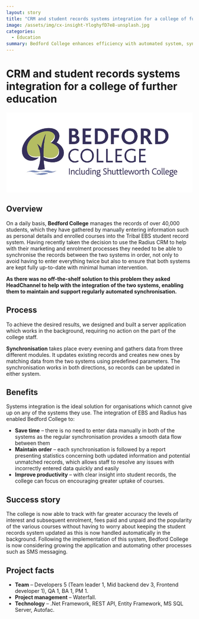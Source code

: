 ```yaml
---
layout: story
title: "CRM and student records systems integration for a college of further education"
image: /assets/img/cx-insight-YloghyfD7e8-unsplash.jpg                          
categories:
  - Education
summary: Bedford College enhances efficiency with automated system, syncing student records across platforms, improving accuracy and productivity.
---
```


# CRM and student records systems integration for a college of further education

![Table1](/assets/img/bedford-college-logo.jpg)

## Overview
On a daily basis, **Bedford College** manages the records of over 40,000 students, which they have gathered by manually entering information such as personal details and enrolled courses into the Tribal EBS student record system. Having recently taken the decision to use the Radius CRM to help with their marketing and enrolment processes they needed to be able to synchronise the records between the two systems in order, not only to avoid having to enter everything twice but also to ensure that both systems are kept fully up-to-date with minimal human intervention.

**As there was no off-the-shelf solution to this problem they asked HeadChannel to help with the integration of the two systems, enabling them to maintain and support regularly automated synchronisation.**


## Process
To achieve the desired results, we designed and built a server application which works in the background, requiring no action on the part of the college staff.

**Synchronisation** takes place every evening and gathers data from three different modules. It updates existing records and creates new ones by matching data from the two systems using predefined parameters. The synchronisation works in both directions, so records can be updated in either system.

## Benefits
Systems integration is the ideal solution for organisations which cannot give up on any of the systems they use. The integration of EBS and Radius has enabled Bedford College to:

- **Save time** – there is no need to enter data manually in both of the systems as the regular synchronisation provides a smooth data flow between them
- **Maintain order** – each synchronisation is followed by a report presenting statistics concerning both updated information and potential unmatched records, which allows staff to resolve any issues with incorrectly entered data quickly and easily
- **Improve productivity** – with clear insight into student records, the college can focus on encouraging greater uptake of courses.

## Success story
The college is now able to track with far greater accuracy the levels of interest and subsequent enrolment, fees paid and unpaid and the popularity of the various courses without having to worry about keeping the student records system updated as this is now handled automatically in the background. Following the implementation of this system, Bedford College is now considering growing the application and automating other processes such as SMS messaging.

## Project facts
- **Team** – Developers 5 (Team leader 1, Mid backend dev 3, Frontend developer 1), QA 1, BA 1, PM 1.
- **Project management** – Waterfall.
- **Technology** – .Net Framework, REST API, Entity Framework, MS SQL Server, Autofac.
